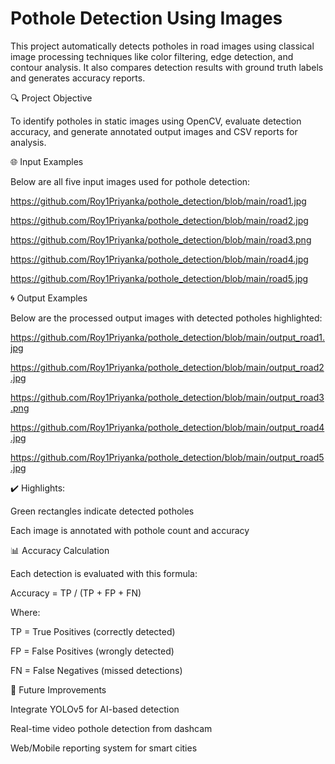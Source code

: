 # Pothole Detection Using Images

This project automatically detects potholes in road images using classical image processing techniques like color filtering, edge detection, and contour analysis. It also compares detection results with ground truth labels and generates accuracy reports.

🔍 Project Objective

To identify potholes in static images using OpenCV, evaluate detection accuracy, and generate annotated output images and CSV reports for analysis.

🌐 Input Examples

Below are all five input images used for pothole detection:

https://github.com/Roy1Priyanka/pothole_detection/blob/main/road1.jpg


https://github.com/Roy1Priyanka/pothole_detection/blob/main/road2.jpg


https://github.com/Roy1Priyanka/pothole_detection/blob/main/road3.png


https://github.com/Roy1Priyanka/pothole_detection/blob/main/road4.jpg


https://github.com/Roy1Priyanka/pothole_detection/blob/main/road5.jpg


🌀 Output Examples

Below are the processed output images with detected potholes highlighted:


https://github.com/Roy1Priyanka/pothole_detection/blob/main/output_road1.jpg


https://github.com/Roy1Priyanka/pothole_detection/blob/main/output_road2.jpg


https://github.com/Roy1Priyanka/pothole_detection/blob/main/output_road3.png


https://github.com/Roy1Priyanka/pothole_detection/blob/main/output_road4.jpg


https://github.com/Roy1Priyanka/pothole_detection/blob/main/output_road5.jpg


✔️ Highlights:

Green rectangles indicate detected potholes

Each image is annotated with pothole count and accuracy



📊 Accuracy Calculation

Each detection is evaluated with this formula:

Accuracy = TP / (TP + FP + FN)

Where:

TP = True Positives (correctly detected)

FP = False Positives (wrongly detected)

FN = False Negatives (missed detections)

🤔 Future Improvements

Integrate YOLOv5 for AI-based detection

Real-time video pothole detection from dashcam

Web/Mobile reporting system for smart cities
